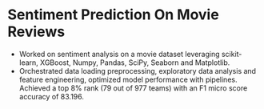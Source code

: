 # Sentiment Prediction On Movie Reviews

- Worked on sentiment analysis on a movie dataset leveraging scikit-learn, XGBoost, Numpy, Pandas, SciPy, Seaborn and Matplotlib.
- Orchestrated data loading preprocessing, exploratory data analysis and feature engineering, optimized model performance with pipelines. Achieved a top 8% rank (79 out of 977 teams) with an F1 micro score accuracy of 83.196.
